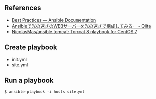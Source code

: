 ## References

- [ Best Practices — Ansible Documentation ]( http://docs.ansible.com/ansible/latest/playbooks_best_practices.html )
- [ Ansibleで光の速さのWEBサーバーを光の速さで構成してみる。 - Qiita ]( https://qiita.com/sak_2/items/7dd3dcd864f93103f0db )
- [ NicolasMas/ansible.tomcat: Tomcat 8 playbook for CentOS 7 ]( https://github.com/NicolasMas/ansible.tomcat )


## Create playbook

- init.yml
- site.yml


## Run a playbook

```shell
$ ansible-playbook -i hosts site.yml
```
